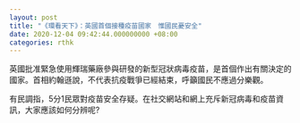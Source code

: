 ```yaml
---
layout: post
title: "《環看天下》：英國首個接種疫苗國家　惟國民憂安全"
date: 2020-12-04 09:42:44.000000000 +08:00
categories: rthk
---
```


英國批准緊急使用輝瑞藥廠參與研發的新型冠狀病毒疫苗，是首個作出有關決定的國家。首相約翰遜說，不代表抗疫戰爭已經結束，呼籲國民不應過分樂觀。

有民調指，5分1民眾對疫苗安全存疑。在社交網站和網上充斥新冠病毒和疫苗資訊，大家應該如何分辨呢?
